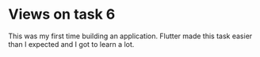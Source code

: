 # Views on task 6
This was my first time building an application. Flutter made this task easier than I expected and I got to learn a lot.
